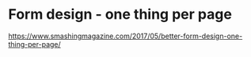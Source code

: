 
# Form design - one thing per page
https://www.smashingmagazine.com/2017/05/better-form-design-one-thing-per-page/
